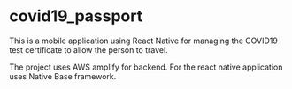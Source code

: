 # covid19_passport
This is a mobile application using React Native for managing the COVID19 test certificate to allow the person to travel.

The project uses AWS amplify for backend. For the react native application uses Native Base framework.

